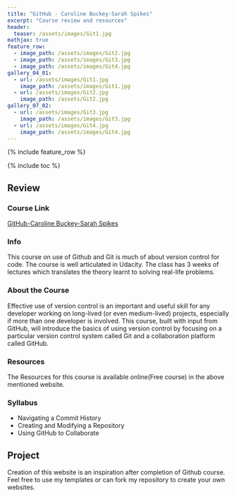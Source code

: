 ```yaml
---
title: "GitHub - Caroline Buckey-Sarah Spikes"
excerpt: "Course review and resources"
header:
  teaser: /assets/images/Git1.jpg
mathjax: true
feature_row:
  - image_path: /assets/images/Git2.jpg
  - image_path: /assets/images/Git3.jpg
  - image_path: /assets/images/Git4.jpg
gallery_04_01:
  - url: /assets/images/Git1.jpg
    image_path: /assets/images/Git1.jpg
  - url: /assets/images/Git2.jpg
    image_path: /assets/Git2.jpg
gallery_07_02:
  - url: /assets/images/Git3.jpg
    image_path: /assets/images/Git3.jpg
  - url: /assets/images/Git4.jpg
    image_path: /assets/images/Git4.jpg
---
```


{% include feature_row %}

{% include toc %}

## Review

### Course Link
<a href="https://www.udacity.com/course/how-to-use-git-and-github--ud775">GitHub-Caroline Buckey-Sarah Spikes </a>

### Info

This course on use of Github and Git is much of about version control for code. The course is well articulated in Udacity. The class has 3 weeks of lectures which translates the theory learnt to solving real-life problems.

### About the Course 
Effective use of version control is an important and useful skill for any developer working on long-lived (or even medium-lived) projects, especially if more than one developer is involved. This course, built with input from GitHub, will introduce the basics of using version control by focusing on a particular version control system called Git and a collaboration platform called GitHub.

### Resources
The Resources for this course is available online(Free course) in the above mentioned website.

### Syllabus

<ul>
<li>Navigating a Commit History</li>
<li>Creating and Modifying a Repository</li>
<li>Using GitHub to Collaborate</li>
</ul>

## Project

Creation of this website is an inspiration after completion of Github course. Feel free to use my templates or can fork my repository to create your own websites.
